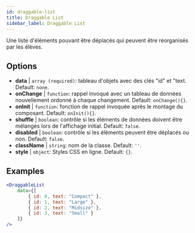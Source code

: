 ```yaml
---
id: draggable-list 
title: Draggable List
sidebar_label: Draggable List
---
```


Une liste d'éléments pouvant être déplacés qui peuvent être réorganisés par les élèves.

## Options

* __data__ | `array (required)`: tableau d'objets avec des clés "id" et "text. Default: `none`.
* __onChange__ | `function`: rappel invoqué avec un tableau de données nouvellement ordonné à chaque changement. Default: `onChange(){}`.
* __onInit__ | `function`: fonction de rappel invoquée après le montage du composant. Default: `onInit(){}`.
* __shuffle__ | `boolean`: contrôle si les éléments de données doivent être mélangés lors de l'affichage initial. Default: `false`.
* __disabled__ | `boolean`: contrôle si les éléments peuvent être déplacés ou non. Default: `false`.
* __className__ | `string`: nom de la classe. Default: `''`.
* __style__ | `object`: Styles CSS en ligne. Default: `{}`.


## Examples

```jsx live
<DraggableList
    data={[
        { id: 0, text: "Compact" },
        { id: 1, text: "Large" },
        { id: 2, text: "Midsize" },
        { id: 3, text: "Small" }
    ]}
/>
```

